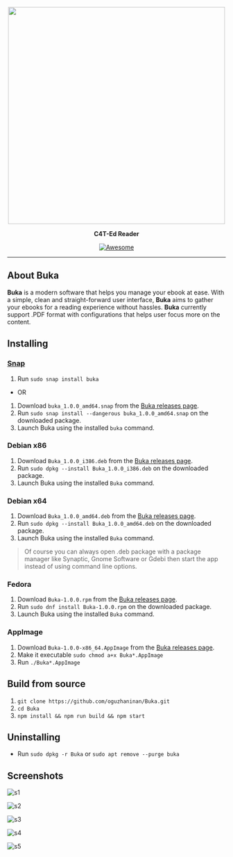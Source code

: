 
<p align="center">
    <img src="https://raw.githubusercontent.com/oguzhaninan/Buka/master/assets/screenshots/header.png" width="500">
</p>
<p align="center">
  <b>C4T-Ed Reader</b>
</p>

<p align="center">
    <a href="https://github.com/sindresorhus/awesome-electron"><img alt="Awesome" src="https://cdn.rawgit.com/sindresorhus/awesome/d7305f38d29fed78fa85652e3a63e154dd8e8829/media/badge.svg"></a>

</p>

----

## About Buka

**Buka** is a modern software that helps you manage your ebook at ease. With a simple, clean and straight-forward user interface, **Buka** aims to gather your ebooks for a reading experience without hassles. **Buka** currently support .PDF format with configurations that helps user focus more on the content. 

## Installing

### [Snap](https://snapcraft.io/docs/core/install)

1. Run `sudo snap install buka`
- OR
1. Download `buka_1.0.0_amd64.snap` from the [Buka releases page](https://github.com/oguzhaninan/Buka/releases).
2. Run `sudo snap install --dangerous buka_1.0.0_amd64.snap` on the downloaded package.
3. Launch Buka using the installed `buka` command.

### Debian x86

1. Download `Buka_1.0.0_i386.deb` from the [Buka releases page](https://github.com/oguzhaninan/Buka/releases).
2. Run `sudo dpkg --install Buka_1.0.0_i386.deb` on the downloaded package.
3. Launch Buka using the installed `Buka` command.

### Debian x64

1. Download `Buka_1.0.0_amd64.deb` from the [Buka releases page](https://github.com/oguzhaninan/Buka/releases).
2. Run `sudo dpkg --install Buka_1.0.0_amd64.deb` on the downloaded package.
3. Launch Buka using the installed `Buka` command.  

> Of course you can always open .deb package with a package manager like Synaptic, Gnome Software or Gdebi then start the app instead of using command line options.

### Fedora 

1. Download `Buka-1.0.0.rpm` from the [Buka releases page](https://github.com/oguzhaninan/Buka/releases).
2. Run `sudo dnf install Buka-1.0.0.rpm` on the downloaded package.
3. Launch Buka using the installed `Buka` command.  


### AppImage

1. Download `Buka-1.0.0-x86_64.AppImage` from the [Buka releases page](https://github.com/oguzhaninan/Buka/releases).
2. Make it executable `sudo chmod a+x Buka*.AppImage`
3. Run `./Buka*.AppImage`

## Build from source

1. `git clone https://github.com/oguzhaninan/Buka.git`
2. `cd Buka`
3. `npm install && npm run build && npm start`


## Uninstalling  

- Run `sudo dpkg -r Buka` or `sudo apt remove --purge buka`

## Screenshots  

![s1](https://raw.githubusercontent.com/oguzhaninan/Buka/master/assets/screenshots/Screenshot1.png)

![s2](https://raw.githubusercontent.com/oguzhaninan/Buka/master/assets/screenshots/Screenshot2.png)

![s3](https://raw.githubusercontent.com/oguzhaninan/Buka/master/assets/screenshots/Screenshot3.png)

![s4](https://raw.githubusercontent.com/oguzhaninan/Buka/master/assets/screenshots/Screenshot4.png)

![s5](https://raw.githubusercontent.com/oguzhaninan/Buka/master/assets/screenshots/Screenshot5.png)


